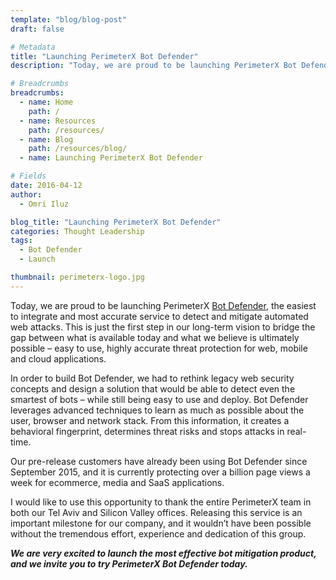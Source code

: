 ```yaml
---
template: "blog/blog-post"
draft: false

# Metadata
title: "Launching PerimeterX Bot Defender"
description: "Today, we are proud to be launching PerimeterX Bot Defender, the easiest to integrate and most accurate service to detect and mitigate automated web attacks. This is just the first step in our long-term vision to bridge the gap between what is available today and what we believe is ultimately possible – easy to use, highly accurate threat protection for web, mobile and cloud applications."

# Breadcrumbs
breadcrumbs:
  - name: Home
    path: /
  - name: Resources
    path: /resources/
  - name: Blog
    path: /resources/blog/
  - name: Launching PerimeterX Bot Defender

# Fields
date: 2016-04-12
author:
  - Omri Iluz

blog_title: "Launching PerimeterX Bot Defender"
categories: Thought Leadership
tags:
  - Bot Defender
  - Launch

thumbnail: perimeterx-logo.jpg
---
```


Today, we are proud to be launching PerimeterX [Bot Defender](/products/bot-defender/bot-defender/), the easiest to integrate and most accurate service to detect and mitigate automated web attacks. This is just the first step in our long-term vision to bridge the gap between what is available today and what we believe is ultimately possible – easy to use, highly accurate threat protection for web, mobile and cloud applications.

In order to build Bot Defender, we had to rethink legacy web security concepts and design a solution that would be able to detect even the smartest of bots – while still being easy to use and deploy. Bot Defender leverages advanced techniques to learn as much as possible about the user, browser and network stack. From this information, it creates a behavioral fingerprint, determines threat risks and stops attacks in real-time.

Our pre-release customers have already been using Bot Defender since September 2015, and it is currently protecting over a billion page views a week for ecommerce, media and SaaS applications.

I would like to use this opportunity to thank the entire PerimeterX team in both our Tel Aviv and Silicon Valley offices. Releasing this service is an important milestone for our company, and it wouldn’t have been possible without the tremendous effort, experience and dedication of this group.

**_We are very excited to launch the most effective bot mitigation product, and we invite you to try PerimeterX Bot Defender today._**
